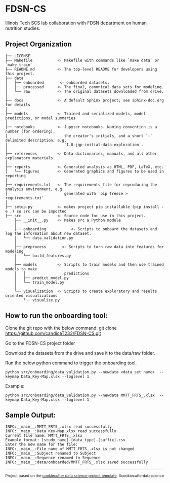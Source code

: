 FDSN-CS
==============================

Illinois Tech SCS lab collaboration with FDSN department on human nutrition studies.

Project Organization
------------

    ├── LICENSE
    ├── Makefile           <- Makefile with commands like `make data` or `make train`
    ├── README.md          <- The top-level README for developers using this project.
    ├── data
    │   ├── onboarded       <- onboarded datasets.
    │   ├── processed      <- The final, canonical data sets for modeling.
    │   └── raw            <- The original datasets downloaded from drive.
    │
    ├── docs               <- A default Sphinx project; see sphinx-doc.org for details
    │
    ├── models             <- Trained and serialized models, model predictions, or model summaries
    │
    ├── notebooks          <- Jupyter notebooks. Naming convention is a number (for ordering),
    │                         the creator's initials, and a short `-` delimited description, e.g.
    │                         `1.0-jqp-initial-data-exploration`.
    │
    ├── references         <- Data dictionaries, manuals, and all other explanatory materials.
    │
    ├── reports            <- Generated analysis as HTML, PDF, LaTeX, etc.
    │   └── figures        <- Generated graphics and figures to be used in reporting
    │
    ├── requirements.txt   <- The requirements file for reproducing the analysis environment, e.g.
    │                         generated with `pip freeze > requirements.txt`
    │
    ├── setup.py           <- makes project pip installable (pip install -e .) so src can be imported
    ├── src                <- Source code for use in this project.
        ├── __init__.py    <- Makes src a Python module
        │
        ├── onboarding           <- Scripts to onboard the datasets and log the information about new dataset.
        │   └── data_validation.py
        │
        ├── preprocess       <- Scripts to turn raw data into features for modeling
        │   └── build_features.py
        │
        ├── models         <- Scripts to train models and then use trained models to make
        │   │                 predictions
        │   ├── predict_model.py
        │   └── train_model.py
        │
        └── visualization  <- Scripts to create exploratory and results oriented visualizations
            └── visualize.py
     

How to run the onboarding tool:
------------

Clone the git repo with the below command:
    git clone https://github.com/candiceT233/FDSN-CS.git

Go to the FDSN-CS project folder 

Download the datasets from the drive and save it to the data/raw folder.

Run the below python command to trigger the onboarding tool.

    python src/onboarding/data_validation.py --newdata <data_set name>  --keymap Data_Key-Map.xlsx --loglevel 1

Example:

    python src/onboarding/data_validation.py --newdata MMTT_FRTS_.xlsx  --keymap Data_Key-Map.xlsx --loglevel 1

Sample Output:
----

```
INFO:__main__:MMTT_FRTS_.xlsx read successfully
INFO:__main__:Data_Key-Map.xlsx read successfully
Current file name: MMTT_FRTS_.xlsx
Example format: [study_name]-[data_type]-[suffix].csv
Enter the new name for the file: 
INFO:__main__:File name of MMTT_FRTS_.xlsx is not changed
INFO:__main__:Subject renamed to Subject
INFO:__main__:Sequence renamed to Sequence
INFO:__main__:data/onboarded/MMTT_FRTS_.xlsx saved successfully
```

--------

<p><small>Project based on the <a target="_blank" href="https://drivendata.github.io/cookiecutter-data-science/">cookiecutter data science project template</a>. #cookiecutterdatascience</small></p>
